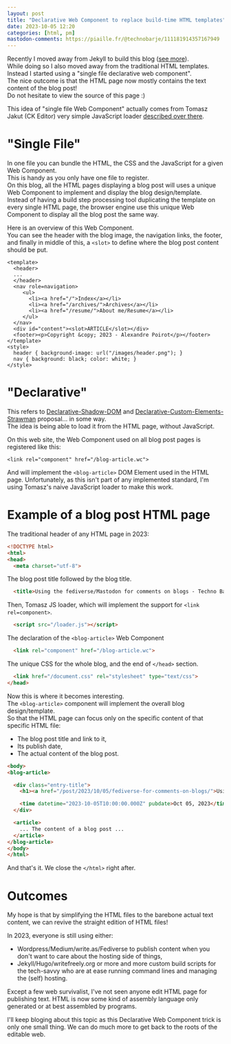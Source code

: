 ```yaml
---
layout: post
title: "Declarative Web Component to replace build-time HTML templates"
date: 2023-10-05 12:20
categories: [html, pm]
mastodon-comments: https://piaille.fr/@technobarje/111181914357167949
---
```


Recently I moved away from Jekyll to build this blog ([see more](/post/2023/10/03/minimal-blog-post-setup/)).\
While doing so I also moved away from the traditional HTML templates.\
Instead I started using a "single file declarative web component".\
The nice outcome is that the HTML page now mostly contains the text content of the blog post!\
Do not hesitate to view the source of this page :)


This idea of "single file Web Component" actually comes from Tomasz Jakut (CK Editor) very simple JavaScript loader [described over there](https://ckeditor.com/blog/implementing-single-file-web-components/).

# "Single File"

In one file you can bundle the HTML, the CSS and the JavaScript for a given Web Component.\
This is handy as you only have one file to register.\
On this blog, all the HTML pages displaying a blog post will uses a unique Web Component to implement and display the blog design/template.\
Instead of having a build step processing tool duplicating the template on every single HTML page,
the browser engine use this unique Web Component to display all the blog post the same way.

Here is an overview of this Web Component.\
You can see the header with the blog image, the navigation links, the footer,
and finally in middle of this, a `<slot>` to define where the blog post content should be put.
```
<template>
  <header>
  ...
  </header>
  <nav role=navigation>
     <ul>
       <li><a href="/">Index</a></li>
       <li><a href="/archives/">Archives</a></li>
       <li><a href="/resume/">About me/Resume</a></li>
     </ul>
  </nav>
  <div id="content"><slot>ARTICLE</slot></div>
  <footer><p>Copyright &copy; 2023 - Alexandre Poirot</p></footer>
</template>
<style>
  header { background-image: url("/images/header.png"); }
  nav { background: black; color: white; }
</style>
```

# "Declarative"

This refers to [Declarative-Shadow-DOM](https://github.com/WICG/webcomponents/blob/gh-pages/proposals/Declarative-Shadow-DOM.md#self-sufficient-html)
and [Declarative-Custom-Elements-Strawman](https://github.com/WICG/webcomponents/blob/gh-pages/proposals/Declarative-Custom-Elements-Strawman.md) proposal... in some way.\
The idea is being able to load it from the HTML page, without JavaScript.

On this web site, the Web Component used on all blog post pages is registered like this:
```
<link rel="component" href="/blog-article.wc">
```
And will implement the `<blog-article>` DOM Element used in the HTML page.
Unfortunately, as this isn't part of any implemented standard, I'm using Tomasz's naive JavaScript loader to make this work.


# Example of a blog post HTML page

The traditional header of any HTML page in 2023:
```html
<!DOCTYPE html>
<html>
<head>
  <meta charset="utf-8">
```

The blog post title followed by the blog title.
```html
  <title>Using the fediverse/Mastodon for comments on blogs - Techno Barje</title>
```

Then, Tomasz JS loader, which will implement the support for `<link rel=component>`.
```html
  <script src="/loader.js"></script>
```

The declaration of the `<blog-article>` Web Component
```html
  <link rel="component" href="/blog-article.wc">
```

The unique CSS for the whole blog, and the end of `</head>` section.
```html
  <link href="/document.css" rel="stylesheet" type="text/css">
</head>
```

Now this is where it becomes interesting.\
The `<blog-article>` component will implement the overall blog design/template.\
So that the HTML page can focus only on the specific content of that specific HTML file:
* The blog post title and link to it,
* Its publish date,
* The actual content of the blog post.
```html
<body>
<blog-article>

  <div class="entry-title">
    <h1><a href="/post/2023/10/05/fediverse-for-comments-on-blogs/">Using the fediverse/Mastodon for comments on blogs</a></h1>

    <time datetime="2023-10-05T10:00:00.000Z" pubdate>Oct 05, 2023</time>
  </div>

  <article>
    ... The content of a blog post ...
  </article>
</blog-article>
</body>
</html>
```
And that's it. We close the `</html>` right after.

# Outcomes

My hope is that by simplifying the HTML files to the barebone actual text content, we can revive the straight edition of HTML files!

In 2023, everyone is still using either:
* Wordpress/Medium/write.as/Fediverse to publish content when you don't want to care about the hosting side of things,
* Jekyll/Hugo/writefreely.org or more and more custom build scripts for the tech-savvy who are at ease running command lines and managing the (self) hosting.

Except a few web survivalist, I've not seen anyone edit HTML page for publishing text. HTML is now some kind of assembly language only generated or at best assembled by programs.

I'll keep bloging about this topic as this Declarative Web Component trick is only one small thing. We can do much more to get back to the roots of the editable web.
